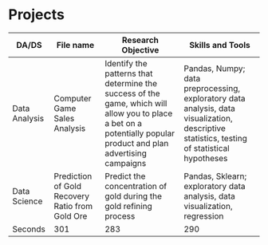# Projects

DA/DS | File name | Research Objective | Skills and Tools | 
--- | --- | --- | --- |
Data Analysis | Computer Game Sales Analysis | Identify the patterns that determine the success of the game, which will allow you to place a bet on a potentially popular product and plan advertising campaigns | Pandas, Numpy; data preprocessing, exploratory data analysis, data visualization, descriptive statistics, testing of statistical hypotheses | 
Data Science | Prediction of Gold Recovery Ratio from Gold Ore | Predict the concentration of gold during the gold refining process | Pandas, Sklearn; exploratory data analysis, data visualization, regression |
Seconds | 301 | 283 | 290 |
